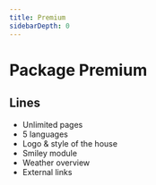 ```yaml
---
title: Premium
sidebarDepth: 0
---
```

# Package Premium

## Lines

- Unlimited pages
- 5 languages
- Logo & style of the house
- Smiley module
- Weather overview
- External links
